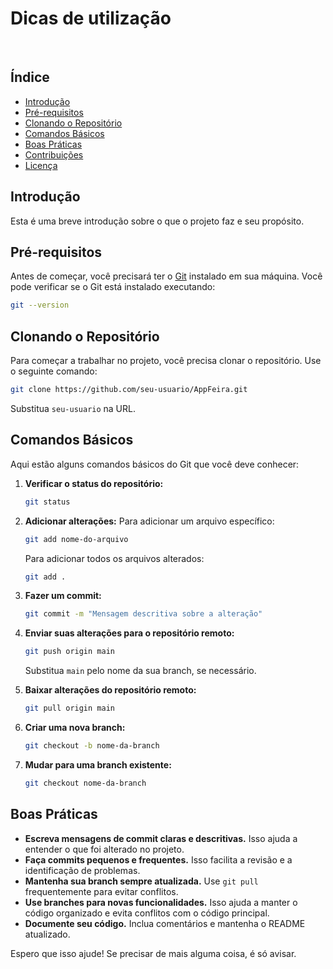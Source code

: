 # Dicas de utilização

&nbsp;

## Índice

- [Introdução](#introdução)
- [Pré-requisitos](#pré-requisitos)
- [Clonando o Repositório](#clonando-o-repositório)
- [Comandos Básicos](#comandos-básicos)
- [Boas Práticas](#boas-práticas)
- [Contribuições](#contribuições)
- [Licença](#licença)

## Introdução

Esta é uma breve introdução sobre o que o projeto faz e seu propósito.

## Pré-requisitos

Antes de começar, você precisará ter o [Git](https://git-scm.com/) instalado em sua máquina. Você pode verificar se o Git está instalado executando:

```bash
git --version
```

## Clonando o Repositório

Para começar a trabalhar no projeto, você precisa clonar o repositório. Use o seguinte comando:

```bash
git clone https://github.com/seu-usuario/AppFeira.git
```

Substitua `seu-usuario` na URL.

## Comandos Básicos

Aqui estão alguns comandos básicos do Git que você deve conhecer:

1. **Verificar o status do repositório:**
   ```bash
   git status
   ```

2. **Adicionar alterações:**
   Para adicionar um arquivo específico:
   ```bash
   git add nome-do-arquivo
   ```
   Para adicionar todos os arquivos alterados:
   ```bash
   git add .
   ```

3. **Fazer um commit:**
   ```bash
   git commit -m "Mensagem descritiva sobre a alteração"
   ```

4. **Enviar suas alterações para o repositório remoto:**
   ```bash
   git push origin main
   ```
   Substitua `main` pelo nome da sua branch, se necessário.

5. **Baixar alterações do repositório remoto:**
   ```bash
   git pull origin main
   ```

6. **Criar uma nova branch:**
   ```bash
   git checkout -b nome-da-branch
   ```

7. **Mudar para uma branch existente:**
   ```bash
   git checkout nome-da-branch
   ```

## Boas Práticas

- **Escreva mensagens de commit claras e descritivas.** Isso ajuda a entender o que foi alterado no projeto.
- **Faça commits pequenos e frequentes.** Isso facilita a revisão e a identificação de problemas.
- **Mantenha sua branch sempre atualizada.** Use `git pull` frequentemente para evitar conflitos.
- **Use branches para novas funcionalidades.** Isso ajuda a manter o código organizado e evita conflitos com o código principal.
- **Documente seu código.** Inclua comentários e mantenha o README atualizado.

Espero que isso ajude! Se precisar de mais alguma coisa, é só avisar.